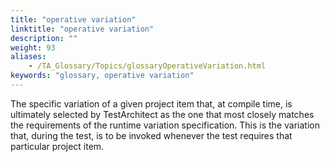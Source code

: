 ```yaml
--- 
title: "operative variation"
linktitle: "operative variation"
description: ""
weight: 93
aliases: 
    - /TA_Glossary/Topics/glossaryOperativeVariation.html
keywords: "glossary, operative variation"
---
```


The specific variation of a given project item that, at compile time, is ultimately selected by TestArchitect as the one that most closely matches the requirements of the runtime variation specification. This is the variation that, during the test, is to be invoked whenever the test requires that particular project item.

